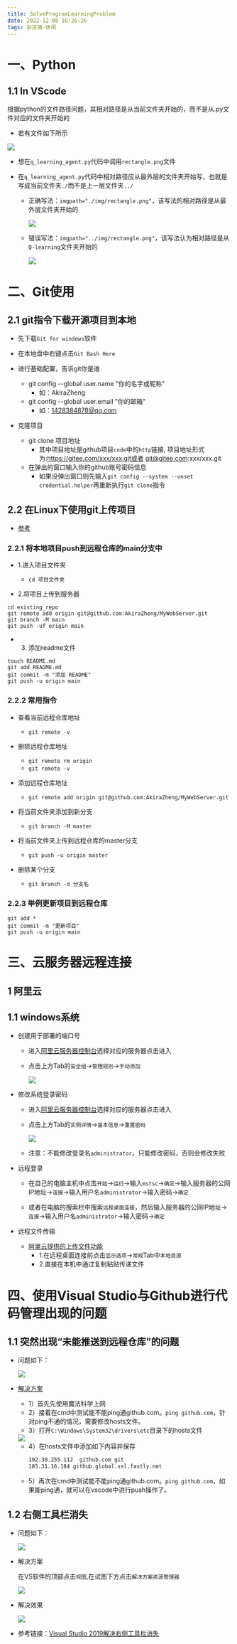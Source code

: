 ```yaml
---
title: SolveProgramLearningProblem
date: 2022-12-08 16:26:26
tags: 杂货铺-休闲
---
```


# 一、Python

## 1.1 In VScode

根据python的文件路径问题，其相对路径是从当前文件夹开始的，而不是从.py文件对应的文件夹开始的

- 若有文件如下所示

<img src='python_vscode_setpath1.png' width='%50' height='%50'>

- 想在`q_learning_agent.py`代码中调用`rectangle.png`文件

- 在`q_learning_agent.py`代码中相对路径应从最外层的文件夹开始写，也就是写成当前文件夹`./`而不是上一层文件夹`../`

	- 正确写法：`imgpath="./img/rectangle.png"`，该写法的相对路径是从最外层文件夹开始的

		<img src='python_vscode_setpath3.png' width='%50' height='%50'>

	- 错误写法：`imgpath="../img/rectangle.png"`，该写法认为相对路径是从`Q-learning`文件夹开始的

		<img src='python_vscode_setpath4.png' width='%50' height='%50'>


# 二、Git使用

## 2.1 git指令下载开源项目到本地

- 先下载`Git for windows`软件

- 在本地盘中右键点击`Git Bash Here`

- 进行基础配置，告诉git你是谁

	- git config --global user.name "你的名字或昵称"
		- 如：AkiraZheng
	- git config --global user.email "你的邮箱"
		- 如：1428384878@qq.com

- 克隆项目

	- git clone 项目地址
		- 其中项目地址是github项目`code`中的`http`链接, 项目地址形式为:https://gitee.com/xxx/xxx.git或者 git@gitee.com:xxx/xxx.git
	- 在弹出的窗口输入你的github账号密码信息
		- 如果没弹出窗口则先输入`git config --system --unset credential.helper`再重新执行`git clone`指令

## 2.2 在Linux下使用git上传项目

- [参考](https://blog.csdn.net/qq_32348883/article/details/123035279)

### 2.2.1 将本地项目push到远程仓库的main分支中

- 1.进入项目文件夹

	- `cd 项目文件夹`
- 2.将项目上传到服务器

```shell
cd existing_repo
git remote add origin git@github.com:AkiraZheng/MyWebServer.git
git branch -M main
git push -uf origin main
```

- 3. 添加readme文件

```shell
touch README.md
git add README.md
git commit -m "添加 README"
git push -u origin main
```

### 2.2.2 常用指令

- 查看当前远程仓库地址

	- `git remote -v`

- 删除远程仓库地址

	- `git remote rm origin`
	- `git remote -v`

- 添加远程仓库地址

	- `git remote add origin git@github.com:AkiraZheng/MyWebServer.git`

- 将当前文件夹添加到新分支

	- `git branch -M master`

- 将当前文件夹上传到远程仓库的master分支

	- `git push -u origin master`

- 删除某个分支

	- `git branch -d 分支名`

### 2.2.3 举例更新项目到远程仓库

```shell
git add *
git commit -m "更新项目"
git push -u origin main
```


# 三、云服务器远程连接

## 1 阿里云
## 1.1 windows系统

- 创建用于部署的端口号

	- 进入[阿里云服务器控制台](https://ecs.console.aliyun.com/server/)选择对应的服务器点击进入
	- 点击上方Tab的`安全组`->`管理规则`->`手动添加`
		
		<img src='aliyun_add_port.png' width='%50' height='%50'>

- 修改系统登录密码

	- 进入[阿里云服务器控制台](https://ecs.console.aliyun.com/server/)选择对应的服务器点击进入
	- 点击上方Tab的`实例详情`->`基本信息`->`重置密码`
		
		<img src='aliyun_change_password.png' width='%50' height='%50'>

	- 注意：不能修改登录名`administrator`，只能修改密码，否则会修改失败

- 远程登录

	- 在自己的电脑主机中点击`开始`->`运行`->输入`mstsc`->`确定`->输入服务器的公网IP地址->`连接`->输入用户名`administrator`->输入密码->`确定`

	- 或者在电脑的搜索栏中搜索`远程桌面连接`，然后输入服务器的公网IP地址->`连接`->输入用户名`administrator`->输入密码->`确定`

- 远程文件传输
	- [阿里云提供的上传文件功能](https://help.aliyun.com/zh/ecs/use-cases/use-mstsc-exe-to-upload-a-file-to-a-windows-instance)
		- 1.在远程桌面连接前点击`显示选项`->`常规`Tab中`本地资源`
		- 2.直接在本机中通过复制粘贴传递文件
		
# 四、使用Visual Studio与Github进行代码管理出现的问题

## 1.1 突然出现“未能推送到远程仓库”的问题
- 问题如下：

	<img src='vs_pushError_code.png' width='%50' height='%50'>

- [解决方案](https://blog.csdn.net/harry_yaya/article/details/107484793)
	- 1）首先先使用魔法科学上网
	- 2）接着在cmd中测试能不能ping通github.com。`ping github.com`，针对ping不通的情况，需要修改hosts文件。
	- 3）打开`C:\Windows\System32\drivers\etc`目录下的hosts文件

	<img src='vs_pushError_fixHosts.png' width='%50' height='%50'>

	- 4）在hosts文件中添加如下内容并保存
		```markdown
		192.30.255.112  github.com git 
		185.31.16.184 github.global.ssl.fastly.net
		```  
	- 5）再次在cmd中测试能不能ping通github.com。`ping github.com`，如果能ping通，就可以在vscode中进行push操作了。

## 1.2 右侧工具栏消失

- 问题如下：

	<img src='vs_no_rightTool.png' width='%50' height='%50'>

- 解决方案
	
	在VS软件的顶部点击`视图`,在试图下方点击`解决方案资源管理器`

	<img src='vs_no_rightTool_fix.jpg' width='%50' height='%50'>

- 解决效果

	<img src='vs_no_rightTool_result.png' width='%50' height='%50'>

- 参考链接：[Visual Studio 2019解决右侧工具栏消失](https://blog.csdn.net/weixin_44143600/article/details/118654089#)
		


